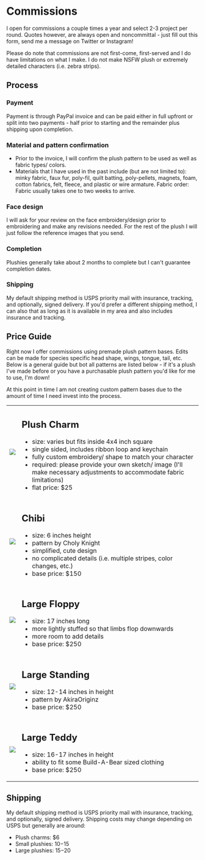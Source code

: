 # Commissions

I open for commissions a couple times a year and select 2-3 project per round. Quotes however, are always open and noncommittal - just fill out this form, send me a message on Twitter or Instagram!

Please do note that commissions are not first-come, first-served and I do have limitations on what I make. I do not make NSFW plush or extremely detailed characters (i.e. zebra strips).

## Process

### Payment

Payment is through PayPal invoice and can be paid either in full upfront or split into two payments - half prior to starting and the remainder plus shipping upon completion.

### Material and pattern confirmation

- Prior to the invoice, I will confirm the plush pattern to be used as well as fabric types/ colors.
- Materials that I have used in the past include (but are not limited to): minky fabric, faux fur, poly-fil, quilt batting, poly-pellets, magnets, foam, cotton fabrics, felt, fleece, and plastic or wire armature.
  Fabric order: Fabric usually takes one to two weeks to arrive.

### Face design

I will ask for your review on the face embroidery/design prior to embroidering and make any revisions needed. For the rest of the plush I will just follow the reference images that you send.

### Completion

Plushies generally take about 2 months to complete but I can't guarantee completion dates.

### Shipping

My default shipping method is USPS priority mail with insurance, tracking, and optionally, signed delivery. If you'd prefer a different shipping method, I can also that as long as it is available in my area and also includes insurance and tracking.

## Price Guide

Right now I offer commissions using premade plush pattern bases. Edits can be made for species specific head shape, wings, tongue, tail, etc. Below is a general guide but bot all patterns are listed below - if it's a plush I've made before or you have a purchasable plush pattern you'd like for me to use, I'm down!

At this point in time I am not creating custom pattern bases due to the amount of time I need invest into the process.

<table>
    <tbody>
        <tr>
            <td>
                <img src={require(`../../static/images/pricing/20220316_204034.jpg`).default} />
            </td>
            <td>
                <h2>Plush Charm</h2>
                <ul>
                    <li>size: varies but fits inside 4x4 inch square</li>
                    <li>single sided, includes ribbon loop and keychain</li>
                    <li>fully custom embroidery/ shape to match your character</li>
                    <li>required: please provide your own sketch/ image (I'll make necessary adjustments to accommodate fabric limitations)</li>
                    <li>flat price: $25</li>
                </ul>
            </td>
        </tr>
        <tr>
            <td>
                <img src={require(`../../static/images/pricing/32425-widened.jpg`).default} />
            </td>
            <td>
                <h2>Chibi</h2>
                <ul>
                    <li>size: 6 inches height</li>
                    <li>pattern by Choly Knight</li>
                    <li>simplified, cute design</li>
                    <li>no complicated details (i.e. multiple stripes, color changes, etc.)</li>
                    <li>base price: $150</li>
                </ul>
            </td>
        </tr>
        <tr>
            <td>
                <img src={require(`../../static/images/pricing/large-floppy-laying.jpg`).default} />
            </td>
            <td>
                <h2>Large Floppy</h2>
                <ul>
                    <li>size: 17 inches long</li>
                    <li>more lightly stuffed so that limbs flop downwards</li>
                    <li>more room to add details</li>
                    <li>base price: $250</li>
                </ul>
            </td>
        </tr>
        <tr>
            <td>
                <img src={require(`../../static/images/pricing/side10.jpg`).default} />
            </td>
            <td>
                <h2>Large Standing</h2>
                <ul>
                    <li>size: 12-14 inches in height</li>
                    <li>pattern by AkiraOriginz</li>
                    <li>base price: $250</li>
                </ul>
            </td>
        </tr>
        <tr>
            <td>
                <img src={require(`../../static/images/pricing/32772-widened.jpg`).default} />
            </td>
            <td>
                <h2>Large Teddy</h2>
                <ul>
                    <li>size: 16-17 inches in height</li>
                    <li>ability to fit some Build-A-Bear sized clothing</li>
                    <li>base price: $250</li>
                </ul>
            </td>
        </tr>
    </tbody>
</table>

## Shipping

My default shipping method is USPS priority mail with insurance, tracking, and optionally, signed delivery. Shipping costs may change depending on USPS but generally are around:

- Plush charms: $6
- Small plushies: $10-$15
- Large plushies: $15-$20
